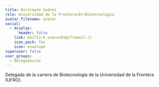 ```yaml
---
title: Karolayne Suárez
role: Universidad de la Frontera<br>Biotecnología
avatar_filename: avatar
social:
  - display:
      header: false
    link: mailto:k.suarez01@ufromail.cl
    icon_pack: fas
    icon: envelope
superuser: false
user_groups:
  - Delegados/as
---
```

Delegada de la carrera de Biotecnología de la Universidad de la Frontera (UFRO).